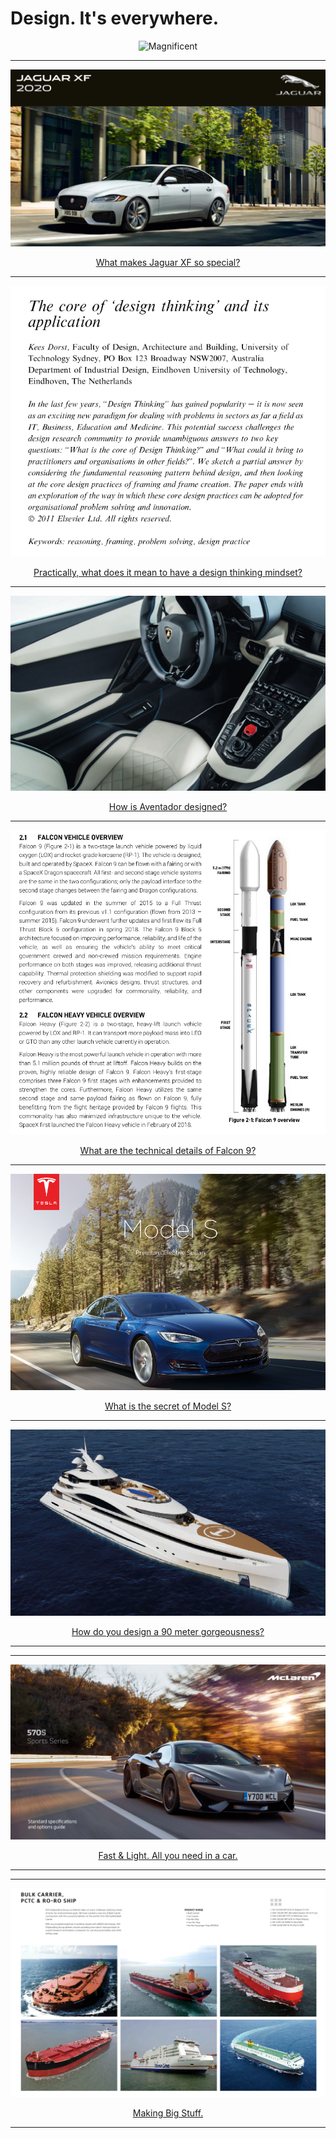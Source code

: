 # Design. It's everywhere.


<p align="center">
  <img src="https://i.stack.imgur.com/dvgZl.jpg" title="Magnificent"/>
</p>


---

<p align="center">
  <img src="img/jaguarxf.png">
</p>

<div align="center">
  <a href="https://github.com/kantarcise/notebook/blob/master/Design/XF_20MY_MB_CA-EN_V4_DX.pdf">What makes Jaguar XF so special?</a>  
</div>


---

<p align="center">
  <img src="img/designthinking.png">
</p>

<div align="center">
  <a href="https://github.com/kantarcise/notebook/blob/master/Design/design_thinking_core.pdf">Practically, what does it mean to have a design thinking mindset?</a>  
</div>



---

<p align="center">
  <img src="img/aventador.png">
</p>

<div align="center">
  <a href="https://github.com/kantarcise/notebook/blob/master/Design/aventador.pdf">How is Aventador designed?</a> 
</div>


---

<p align="center">
  <img src="img/falcon9.png">
</p>

<div align="center">
  <a href="https://github.com/kantarcise/notebook/blob/master/Design/falcon-users-guide-2021-09.pdf">What are the technical details of Falcon 9?</a> 
</div>


---

<p align="center">
  <img src="img/modelS.png">
</p>

<div align="center">
  <a href="https://github.com/kantarcise/notebook/blob/master/Design/tesla-model-s.pdf">What is the secret of Model S?</a> 
</div>



---

<p align="center">
  <img src="img/sundance.png">
</p>

<div align="center">
  <a href="https://github.com/kantarcise/notebook/blob/master/Design/project_sundance.pdf">How do you design a 90 meter gorgeousness?</a>  
</div>


---


---

<p align="center">
  <img src="img/570s.png">
</p>

<div align="center">
  <a href="https://github.com/kantarcise/notebook/blob/master/Design/570s.pdf">Fast & Light. All you need in a car.</a>  
</div>


---


---

<p align="center">
  <img src="img/hhi.png">
</p>

<div align="center">
  <a href="https://github.com/kantarcise/notebook/blob/master/Design/HHI_ShipbuildingBrochure_220511.pdf">Making Big Stuff.</a>  
</div>


---

